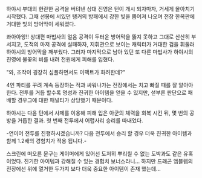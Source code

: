하야시 부대의 현란한 공격을 버텨낸 상대 진영은 턴이 개시 되자마자, 거세게 몰아치기 시작했다. 그때 선봉에 서있던 탱커의 방패에서 강한 빛을 뿜어져 나오며 전장 한복판에 거대한 빛의 방어막이 세워졌다. 

콰아아앙!! 
상대편 마법사의 얼음 공격이 두터운 방어막을 뚫지 못하고 그대로 산산히 부서지고, 도적의 마저 공격에 실패하자, 지휘관으로 보이는 캐릭터가 거대한 검을 휘둘러 하야시의 방어막을 깨부쉈다. 
그러자 마지막으로 남아 있던 또 다른 마법사가 하야시의 진영에 불꽃의 비를 내려 전원에게 피해를 입혔다. 

"와, 조작이 굉장히 심플하면서도 이팩트가 화려한데?" 

4인 파티를 꾸려 계속 등장하는 적과 싸워나가는 전장에서는 치고 빠질 때를 잘 알아야한다. 
전투를 거듭 할수록 명성과 진귀한 아이템을 얻을 수 있지만, 섣부른 판단으로 패배할 경우그에 대한 패널티가 상당했기 때문이다. 

하야시는 다음 턴에서 사제를 이용해 피해 입은 아군의 체력을 회복 시킨 뒤, 몇 번의 공방을 거듭한 결과. 첫 번째 전투에서 어렵사리 승리를 따내었다. 

-연이어 전투를 진행하시겠습니까? 다음 전투에서 승리 할 경우 더욱 진귀한 아이템과 함께 1.2배의 경험치가 적용 됩니다.- 

스크린에 떠오른 문구는 게이머에게 있어선 도저히 뿌리칠 수 없는 도박과도 같은 유혹이었다. 진기한 아이템과 강해질 수 있는 경험치 보너스라니... 
하지만 드래곤 엠블렘의 전장에선 위에 열거한 두가지 보다 더욱 중요한 아이템이 존재 했는데... 